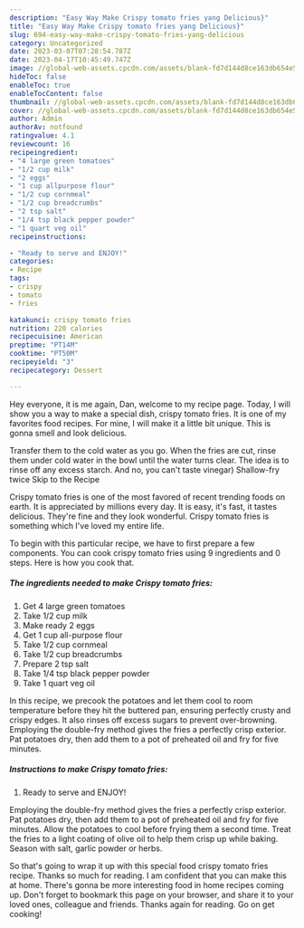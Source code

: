 ```yaml
---
description: "Easy Way Make Crispy tomato fries yang Delicious}"
title: "Easy Way Make Crispy tomato fries yang Delicious}"
slug: 694-easy-way-make-crispy-tomato-fries-yang-delicious
category: Uncategorized
date: 2023-03-07T07:28:54.787Z
date: 2023-04-17T10:45:49.747Z
image: //global-web-assets.cpcdn.com/assets/blank-fd7d144d8ce163db654e5a02c40b08a2775adb7897d16e4062681dc7e1b2800f.png
hideToc: false
enableToc: true
enableTocContent: false
thumbnail: //global-web-assets.cpcdn.com/assets/blank-fd7d144d8ce163db654e5a02c40b08a2775adb7897d16e4062681dc7e1b2800f.png
cover: //global-web-assets.cpcdn.com/assets/blank-fd7d144d8ce163db654e5a02c40b08a2775adb7897d16e4062681dc7e1b2800f.png
author: Admin
authorAv: notfound
ratingvalue: 4.1
reviewcount: 16
recipeingredient:
- "4 large green tomatoes"
- "1/2 cup milk"
- "2 eggs"
- "1 cup allpurpose flour"
- "1/2 cup cornmeal"
- "1/2 cup breadcrumbs"
- "2 tsp salt"
- "1/4 tsp black pepper powder"
- "1 quart veg oil"
recipeinstructions:

- "Ready to serve and ENJOY!"
categories:
- Recipe
tags:
- crispy
- tomato
- fries

katakunci: crispy tomato fries 
nutrition: 220 calories
recipecuisine: American
preptime: "PT14M"
cooktime: "PT50M"
recipeyield: "3"
recipecategory: Dessert

---
```



Hey everyone, it is me again, Dan, welcome to my recipe page. Today, I will show you a way to make a special dish, crispy tomato fries. It is one of my favorites food recipes. For mine, I will make it a little bit unique. This is gonna smell and look delicious.

Transfer them to the cold water as you go. When the fries are cut, rinse them under cold water in the bowl until the water turns clear. The idea is to rinse off any excess starch. And no, you can&#39;t taste vinegar) Shallow-fry twice Skip to the Recipe

Crispy tomato fries is one of the most favored of recent trending foods on earth. It is appreciated by millions every day. It is easy, it's fast, it tastes delicious. They're fine and they look wonderful. Crispy tomato fries is something which I've loved my entire life.


To begin with this particular recipe, we have to first prepare a few components. You can cook crispy tomato fries using 9 ingredients and 0 steps. Here is how you cook that.

<!--inarticleads1-->

##### The ingredients needed to make Crispy tomato fries:

1. Get 4 large green tomatoes
1. Take 1/2 cup milk
1. Make ready 2 eggs
1. Get 1 cup all-purpose flour
1. Take 1/2 cup cornmeal
1. Take 1/2 cup breadcrumbs
1. Prepare 2 tsp salt
1. Take 1/4 tsp black pepper powder
1. Take 1 quart veg oil


In this recipe, we precook the potatoes and let them cool to room temperature before they hit the buttered pan, ensuring perfectly crusty and crispy edges. It also rinses off excess sugars to prevent over-browning. Employing the double-fry method gives the fries a perfectly crisp exterior. Pat potatoes dry, then add them to a pot of preheated oil and fry for five minutes. 

<!--inarticleads2-->

##### Instructions to make Crispy tomato fries:


1. Ready to serve and ENJOY!

Employing the double-fry method gives the fries a perfectly crisp exterior. Pat potatoes dry, then add them to a pot of preheated oil and fry for five minutes. Allow the potatoes to cool before frying them a second time. Treat the fries to a light coating of olive oil to help them crisp up while baking. Season with salt, garlic powder or herbs. 

So that's going to wrap it up with this special food crispy tomato fries recipe. Thanks so much for reading. I am confident that you can make this at home. There's gonna be more interesting food in home recipes coming up. Don't forget to bookmark this page on your browser, and share it to your loved ones, colleague and friends. Thanks again for reading. Go on get cooking!
